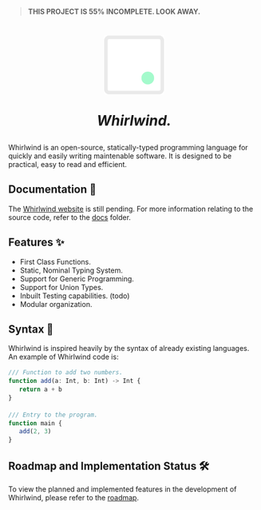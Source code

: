 > **THIS PROJECT IS 55% INCOMPLETE. LOOK AWAY.**

<h1 align=center>
   <img width="120" src="./assets/wrl_color_2.svg" alt="Whirlwind Icon"/>
   <p><i>Whirlwind.</i></p>
</h1>

Whirlwind is an open-source, statically-typed programming language for quickly and easily writing maintenable software. It is designed to be practical, easy to read and efficient.

## Documentation 📑

The [Whirlwind website](http://whirlwind-lang.vercel.app) is still pending. For more information relating to the source code, refer to the [docs](https://github.com/adebola-io/whirlwind/tree/master/docs) folder.

## Features ✨

-  First Class Functions.
-  Static, Nominal Typing System.
-  Support for Generic Programming.
-  Support for Union Types.
-  Inbuilt Testing capabilities. (todo)
-  Modular organization.

## Syntax 📐

Whirlwind is inspired heavily by the syntax of already existing languages. An example of Whirlwind code is:

```ts
/// Function to add two numbers.
function add(a: Int, b: Int) -> Int {
   return a + b
}

/// Entry to the program.
function main {
   add(2, 3)
}
```

## Roadmap and Implementation Status 🛠️

To view the planned and implemented features in the development of Whirlwind, please refer to the [roadmap](./docs/roadmap).
